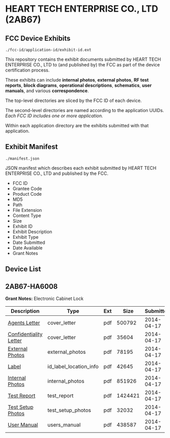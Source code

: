 # HEART TECH ENTERPRISE CO., LTD (2AB67)
## FCC Device Exhibits

```
./fcc-id/application-id/exhibit-id.ext
```

This repository contains the exhibit documents submitted by HEART TECH ENTERPRISE CO., LTD to (and published by) the FCC as part of the device certification process.

These exhibits can include **internal photos**, **external photos**, **RF test reports**, **block diagrams**, **operational descriptions**, **schematics**, **user manuals**, and various **correspondence**.

The top-level directories are sliced by the FCC ID of each device.

The second-level directories are named according to the application UUIDs. *Each FCC ID includes one or more application.*

Within each application directory are the exhibits submitted with that application. 

## Exhibit Manifest

```
./manifest.json
```

JSON manifest which describes each exhibit submitted by HEART TECH ENTERPRISE CO., LTD and published by the FCC.

- FCC ID
- Grantee Code
- Product Code
- MD5
- Path
- File Extension
- Content Type
- Size
- Exhibit ID
- Exhibit Description
- Exhibit Type
- Date Submitted
- Date Available
- Grant Notes

## Device List
## 2AB67-HA6008
**Grant Notes:** Electronic Cabinet Lock

| Description | Type | Ext | Size | Submitted | Available |
| ----------- | ---- | --- | ---- | --------- | --------- |
| [Agents Letter](2AB67-HA6008/3cd17e3b458bb8f74ee638a15c089ae5/2245129.pdf) | cover_letter | pdf | 500792 | 2014-04-17 | 2014-04-17 |
| [Confidentiality Letter](2AB67-HA6008/3cd17e3b458bb8f74ee638a15c089ae5/2245130.pdf) | cover_letter | pdf | 35604 | 2014-04-17 | 2014-04-17 |
| [External Photos](2AB67-HA6008/3cd17e3b458bb8f74ee638a15c089ae5/2245120.pdf) | external_photos | pdf | 78195 | 2014-04-17 | 2014-04-17 |
| [Label](2AB67-HA6008/3cd17e3b458bb8f74ee638a15c089ae5/2245119.pdf) | id_label_location_info | pdf | 42645 | 2014-04-17 | 2014-04-17 |
| [Internal Photos](2AB67-HA6008/3cd17e3b458bb8f74ee638a15c089ae5/2245126.pdf) | internal_photos | pdf | 851926 | 2014-04-17 | 2014-04-17 |
| [Test Report](2AB67-HA6008/3cd17e3b458bb8f74ee638a15c089ae5/2245123.pdf) | test_report | pdf | 1424421 | 2014-04-17 | 2014-04-17 |
| [Test Setup Photos](2AB67-HA6008/3cd17e3b458bb8f74ee638a15c089ae5/2245124.pdf) | test_setup_photos | pdf | 32032 | 2014-04-17 | 2014-04-17 |
| [User Manual](2AB67-HA6008/3cd17e3b458bb8f74ee638a15c089ae5/2245125.pdf) | users_manual | pdf | 438587 | 2014-04-17 | 2014-04-17 |
